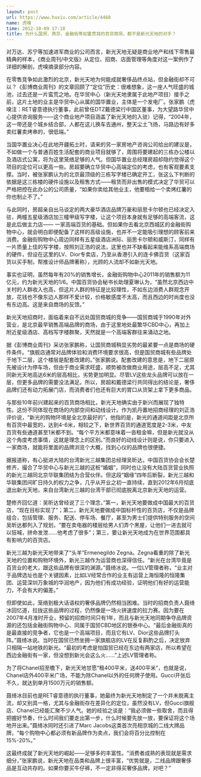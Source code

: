 ```yaml
---
layout: post
url: https://www.huxiu.com/article/4468
name: 虎嗅
time: 2012-10-09 17:18
title: 为什么国贸、燕莎、金融街等如雷贯耳的百货商场，都不是新光天地的对手？
---
```

对万达、苏宁等加速进军商业的公司而言，新光天地无疑是商业地产和线下零售最精典的样本，《商业周刊/中文版》从定位、招商、店面管理等角度对这一案例作了详细的解剖，虎嗅摘录部分内容。

在零售竞争如此激烈的北京，新光天地为何能成就奢侈品终点站，但金融街却不可以？《彭博商业周刊》的文章回顾了“定位”历史：很难想象，这一座人气旺盛的城池，过去还是一片蛮荒之地。在华贸中心（新光天地隶属于此地产项目）接手之前，这片土地的业主是华贸中心从属的国华置业，主体是一个发电厂。张家鹏（虎嗅注：RET睿意德执行董事，此前曾任DTZ戴德梁行中国区董事，为大望路华贸中心提供咨询服务——这个商业地产项目涵盖了新光天地的入驻）记得，“2004年，这一带还是个城乡结合部，人都在这儿换车去通州，整天尘土飞扬，马路边有好多卖红薯卖烤串的，很低端。”

当国华置业决心在此地开疆拓土时，请来的另一家房地产咨询公司给出的建议是，不如做一个与普通百姓生活配套的商业项目就够了，周围将要建起的三栋办公楼以及酒店式公寓，将为这里笼络足够的人气。但国华置业总经理房超却隐约觉得这个项目的定位可以更高一些。房超要确立华贸中心高端定位的考虑，也有客观要素支撑。当时，被张家鹏认为的北京最顶级的三栋写字楼已确定开工，张这么下判断的依据是这三栋楼的硬件设施以及租售方式——租赁而非出售的模式决定了华贸可以严格把控在此办公的公司质量，“如果你卖给其他业主，他要租给一个卖烤红薯的你也制止不了。”

与此同时，房超亲自出马谈定的两大豪华酒店品牌万豪和丽思卡尔顿也已经决定入驻，两幢五星级酒店加三幢甲级写字楼，让这个项目本身就有足够的高端客流，这是此后做主力店—— 一家高端百货的基础。但如果你去看北京西城区的金融街购物中心，就会明白即便配备了这样的高级设施，也并不一定能吸引理想的顾客前来消费。金融街购物中心周边同样有五星级酒店洲际、丽思卡尔顿和威斯汀，同样有一片质量上佳的写字楼，按照刘正浩的说法，这里也并不缺看起来能维系高端商场的硬件，但设在这里的LV、Dior专卖店，乃至从香港引入的连卡佛百货（这家百货以买手制，帮推设计师品牌著称），光顾的人流却不如新光天地。

事实也证明，虽然每年有20%的销售增长，金融街购物中心2011年的销售额为11亿元，约为新光天地的1/6。中国百货协会秘书长助理夏琳认为，“虽然北京西边中关村的人群收入也高，但这片人群的特征是比较理性，不如东边消费人群观念开放，花钱也不像东边人那样不爱计较，价格敏感度不太高，而且西边的时尚度也没有东边高。这是来自商场的反馈。”

新光天地招商时，面临着来自不远处国贸商城的竞争——国贸商城于1990年对外营业，是北京最早销售高端品牌的商场，由于这里地处最繁华CBD中心，再加上附近星级酒店、高档写字楼群聚，天然就是一个高端客群往来涌动之地。

据《彭博商业周刊》采访张家鹏称，让国贸商城稍显劣势的最紧要一点是商场的硬件条件。“旗舰店通常对品牌体验和消费环境要求很高，但是国贸商城有些品牌处于地下二层，这个楼层是配套改建的。”张家鹏说。配套改建的意思是，地下二层原先被设计为停车场，但由于商业需求旺盛，顺势被改做商业用途，层高不足，尤其同新光天地高达6米的层高相比，劣势更加明显。尽管LV这些龙头品牌可以放在一层，但更多品牌的需要没法满足。所以，房超和戴德梁行共同得出的结论是，奢侈品牌们还有动力拓展门店，而消费者们也还有巨大的胃口从货架上拿下更多商品。

与那些10年前兴建起来的百货商场相比，新光天地确实由于新兴而展现了独特性。这份不同体现在商场的内部空间和动线设计。作为凯丹置地招商经理的刘正浩评价说，“新光的购物环境是全北京最好的”，他指的是，新光的通道间距是北京所有百货中最宽的，达到4-6米，相较之下，新世界百货的通道宽度是2-3米，中友百货有些通道甚至1米都不到。“每个平方米都意味着一沓租金嘛，但是新光就没从这个角度考虑事情，这就是理念上的区别。”而良好的动线设计则是说，你只要进入一家商场，就能将里面的品牌浏览个大概，找到心仪的品牌也很便捷。

据报道称，有心挺进大陆的台湾新光三越集团总经理吴昕达，中国百货协会会长楚修齐，撮合了华贸中心与新光三越的这桩“婚姻”，同时也让没有大陆百货营业执照的新光三越同北京华联集团结为合营伙伴。但这段“姻缘”四年后断裂，新光三越和华联集团间旷日持久的权力之争，几乎从开业之初一直持续，直到2012年6月彻底退出新光天地，来自台湾新光三越的台湾干部已彻底脱离北京新光天地的运营。

楚修齐回忆道：吴昕达曾经说了三个理念，”第一，新光天地要做成中国最大的百货店，“现在目标实现了”；第二，新光天地要做成中国标杆性的百货店，不仅是品牌组合，包括管理、服务、配送、停车场、餐厅，甚至为男士们提供特别服务的空间吴昕达都列入了规划，“要在卖电器的楼层给男人们弄个黑屋，让他们一进去就可以狂喊，拼命发泄……他考虑了很多”；第三，要让新光天地成为在世界范围都具有影响力的百货店。

新光三越为新光天地带来了“头羊”Ermenegildo Zegna。Zegna看重的除了新光天地的位置和购物环境外，新光三越作为运营商也深得信任。“新光在台湾毕竟是百货业的老大，跟这些品牌有很深的渊源。”聂绮冰说。一位LV管理者称，“业主对于品牌选址也是个关键因素，比如LV经常合作的业主有运营上海恒隆的恒隆集团、运营深圳万象城的华润地产，因为他们有成功经验，证明他们有好的运营能力，不会有大的偏差。”

但即使如此，笼络到极大话语权的奢侈品牌仍然相当困难。当时的招商负责人聂绮冰回忆道，拉拢这些品牌的过程，仍然像是一场火拼速度的拉力赛。因为要在2007年4月准时开业，预留的招商时间只有1年，而且与新光天地同期争夺品牌资源的还包括金融街购物中心、同属于国贸CBD地区的银泰中心。“最后金融街真的是最直接的竞争者，它也是一个高端项目，而且它有LV、Dior这些品牌打头阵。”聂绮冰说。当时在国贸已然坐拥一家旗舰店的LV在反复斟酌之后，决定放弃只相隔一站地铁的新光。“最初的考虑是怕国贸已经在东边有两家店，所以希望在西边金融街有一家，但没想到新光会这么火......”上述LV管理者称。

为了将Chanel招至檐下，新光天地甘愿“租400平米，送400平米”，也就是说，Chanel店外400平米广场，不能为除Chanel以外的任何牌子使用。Gucci开张后不久，就达到单月1500万元的销售额。

聂绮冰目前也是RET睿意德的执行董事，她最终为新光天地制定了一个并未脱离主流，却又别具一格，尤其与金融街存在差异化的定位，虽然没有LV，但Gucci旗舰店、Chanel已经能汇聚不少人气。她的经验之谈是：“我必须做一些取舍，而且得把握好节奏，什么时间我们要走出第一步，什么时候要先放一放，要保证将这个场地开出来。”聂绮冰同时还引进了Marc Jacobs这类首次亮相京城的二线大牌品牌，“每个购物中心都必须有新品牌作为卖点，我们会将百分比控制在15%-20%。”

这最终成就了新光天地的崛起——足够多的丰富性。“消费者成熟的表现就是需求细分，”张家鹏说，新光天地在品类和品牌上很丰富，“优势就是，二线品牌跟奢侈品是互动共存的。如果你要买牛仔裤，不一定非得买奢侈品牌，对吧？”

